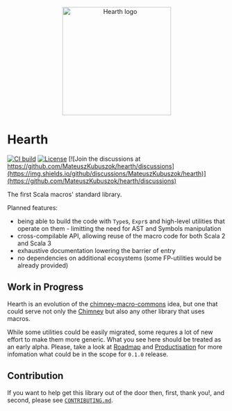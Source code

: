 <p align="center"><img src="docs/docs/assets/images/logo.svg" alt="Hearth logo" height="250px" /></p>

# Hearth

[![CI build](https://github.com/MateuszKubuszok/hearth/actions/workflows/ci.yml/badge.svg?branch=master)](https://github.com/MateuszKubuszok/hearth/actions)
[![License](https://img.shields.io/:license-Apache%202-green.svg)](http://www.apache.org/licenses/LICENSE-2.0.txt)
[![Join the discussions at https://github.com/MateuszKubuszok/hearth/discussions](https://img.shields.io/github/discussions/MateuszKubuszok/hearth)](https://github.com/MateuszKubuszok/hearth/discussions)

The first Scala macros' standard library.

Planned features:

 - being able to build the code with `Type`s, `Expr`s and high-level utilities that operate on them - limitting the need for AST and Symbols manipulation
 - cross-compilable API, allowing reuse of the macro code for both Scala 2 and Scala 3
 - exhaustive documentation lowering the barrier of entry
 - no dependencies on additional ecosystems (some FP-utilities would be already provided)

## Work in Progress

Hearth is an evolution of the [chimney-macro-commons](https://github.com/scalalandio/chimney-macro-commons/) idea,
but one that could serve not only the [Chimney](https://chimney.readthedocs.io/) but also any other library that uses macros.

While some utilities could be easily migrated, some requres a lot of new effort to make them more generic.
What you see here should be treated as an early alpha.
Please, take a look at [Roadmap](https://github.com/MateuszKubuszok/hearth/issues/10) and [Productisation](https://github.com/MateuszKubuszok/hearth/issues/36) for more infomation what could be in the scope for `0.1.0` release.

## Contribution

If you want to help get this library out of the door then, first, thank you!, and second, please see [`CONTRIBUTING.md`](CONTRIBUTING.md).
